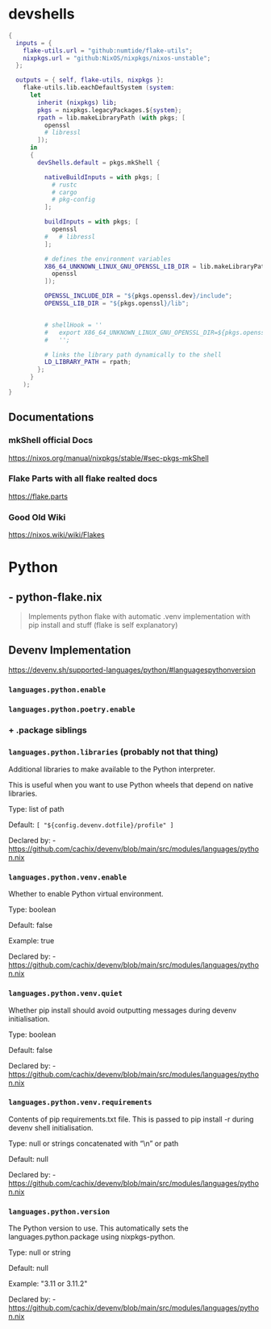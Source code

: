 # devshells
```nix
{
  inputs = {
    flake-utils.url = "github:numtide/flake-utils";
    nixpkgs.url = "github:NixOS/nixpkgs/nixos-unstable";
  };

  outputs = { self, flake-utils, nixpkgs }:
    flake-utils.lib.eachDefaultSystem (system:
      let
        inherit (nixpkgs) lib;
        pkgs = nixpkgs.legacyPackages.${system};
        rpath = lib.makeLibraryPath (with pkgs; [
          openssl
          # libressl
        ]);
      in
      {
        devShells.default = pkgs.mkShell {

          nativeBuildInputs = with pkgs; [
            # rustc
            # cargo
            # pkg-config
          ];

          buildInputs = with pkgs; [
            openssl
          #   # libressl
          ];

          # defines the environment variables
          X86_64_UNKNOWN_LINUX_GNU_OPENSSL_LIB_DIR = lib.makeLibraryPath (with pkgs; [
            openssl
          ]);

          OPENSSL_INCLUDE_DIR = "${pkgs.openssl.dev}/include";
          OPENSSL_LIB_DIR = "${pkgs.openssl}/lib";


          # shellHook = ''
          #   export X86_64_UNKNOWN_LINUX_GNU_OPENSSL_DIR=${pkgs.openssl}
          #   '';

          # links the library path dynamically to the shell
          LD_LIBRARY_PATH = rpath;
        };
      }
    );
}
```
## Documentations 
### mkShell official Docs
https://nixos.org/manual/nixpkgs/stable/#sec-pkgs-mkShell

### Flake Parts with all flake realted docs
https://flake.parts

### Good Old Wiki
https://nixos.wiki/wiki/Flakes


# Python  
## - python-flake.nix 

> Implements python flake with automatic .venv implementation with pip install and stuff (flake is self explanatory)

## Devenv Implementation

https://devenv.sh/supported-languages/python/#languagespythonversion

### `languages.python.enable`
### `languages.python.poetry.enable`

### + .package siblings 

### `languages.python.libraries`  (probably not that thing)

Additional libraries to make available to the Python interpreter.

This is useful when you want to use Python wheels that depend on native libraries.

Type: list of path

Default: ` [ "${config.devenv.dotfile}/profile" ] `

Declared by: - https://github.com/cachix/devenv/blob/main/src/modules/languages/python.nix

### ` languages.python.venv.enable `

Whether to enable Python virtual environment.

Type: boolean

Default: false

Example: true

Declared by: - https://github.com/cachix/devenv/blob/main/src/modules/languages/python.nix

### `languages.python.venv.quiet`

Whether pip install should avoid outputting messages during devenv initialisation.

Type: boolean

Default: false

Declared by: - https://github.com/cachix/devenv/blob/main/src/modules/languages/python.nix

### `languages.python.venv.requirements`

Contents of pip requirements.txt file. This is passed to pip install -r during devenv shell initialisation.

Type: null or strings concatenated with “\n” or path

Default: null

Declared by: - https://github.com/cachix/devenv/blob/main/src/modules/languages/python.nix

### `languages.python.version`

The Python version to use. This automatically sets the languages.python.package using nixpkgs-python.

Type: null or string

Default: null

Example: "3.11 or 3.11.2"

Declared by: - https://github.com/cachix/devenv/blob/main/src/modules/languages/python.nix
